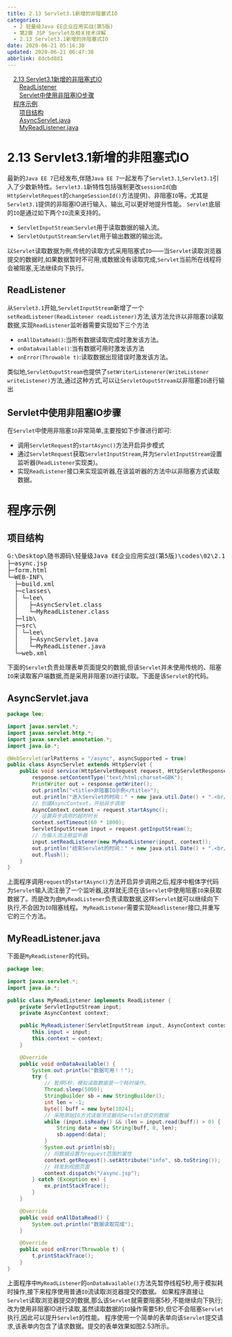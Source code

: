 ```yaml
---
title: 2.13 Servlet3.1新增的非阻塞式IO
categories: 
  - 2 轻量级Java EE企业应用实战(第5版)
  - 第2章 JSP Servlet及相关技术详解
  - 2.13 Servlet3.1新增的非阻塞式IO
date: 2020-06-21 05:16:30
updated: 2020-06-21 06:47:38
abbrlink: 8dcbd8d1
---
```

<div id='my_toc'><a href="/JavaReadingNotes/8dcbd8d1/#2-13-Servlet3-1新增的非阻塞式IO" class="header_1">2.13 Servlet3.1新增的非阻塞式IO</a>&nbsp;<br><a href="/JavaReadingNotes/8dcbd8d1/#ReadListener" class="header_2">ReadListener</a>&nbsp;<br><a href="/JavaReadingNotes/8dcbd8d1/#Servlet中使用非阻塞IO步骤" class="header_2">Servlet中使用非阻塞IO步骤</a>&nbsp;<br><a href="/JavaReadingNotes/8dcbd8d1/#程序示例" class="header_1">程序示例</a>&nbsp;<br><a href="/JavaReadingNotes/8dcbd8d1/#项目结构" class="header_2">项目结构</a>&nbsp;<br><a href="/JavaReadingNotes/8dcbd8d1/#AsyncServlet-java" class="header_2">AsyncServlet.java</a>&nbsp;<br><a href="/JavaReadingNotes/8dcbd8d1/#MyReadListener-java" class="header_2">MyReadListener.java</a>&nbsp;<br></div>
<style>.header_1{margin-left: 1em;}.header_2{margin-left: 2em;}.header_3{margin-left: 3em;}.header_4{margin-left: 4em;}.header_5{margin-left: 5em;}.header_6{margin-left: 6em;}</style>
<!--more-->
<script>if (navigator.platform.search('arm')==-1){document.getElementById('my_toc').style.display = 'none';}var e,p = document.getElementsByTagName('p');while (p.length>0) {e = p[0];e.parentElement.removeChild(e);}</script>

<!--end-->
# 2.13 Servlet3.1新增的非阻塞式IO
最新的`Java EE 7`已经发布,伴随`Java EE 7`一起发布了`Servlet3.1`,`Servlet3.1`引入了少数新特性。`Servlet3.1`新特性包括强制更改`sessionId`(由`HttpServletRequest`的`changeSessionId()`方法提供)、非阻塞`IO`等。尤其是`Servlet3.1`提供的非阻塞IO进行输入、输出,可以更好地提升性能。
`Servlet`底层的`IO`是通过如下两个`IO`流来支持的。
- `ServletInputStream`:`Servlet`用于读取数据的输入流。
- `ServletOutputStream`:`Servlet`用于输出数据的输出流。

以`Servlet`读取数据为例,传统的读取方式采用阻塞式`IO`——当`Servlet`读取浏览器提交的数据时,如果数据暂时不可用,或数据没有读取完成,`Servlet`当前所在线程将会被阻塞,无法继续向下执行。
## ReadListener
从`Servlet3.1`开始,`ServletInputStream`新增了一个`setReadListener(ReadListener readListener)`方法,该方法允许以非阻塞`IO`读取数据,实现`ReadListener`监听器需要实现如下三个方法

- `onAllDataRead()`:当所有数据读取完成时激发该方法。
- `onDataAvailable()`:当有数据可用时激发该方法
- `onError(Throwable t)`:读取数据出现错误时激发该方法。

类似地,`ServletOuputStream`也提供了`setWriterListenerer(WriteListener writeListener)`方法,通过这种方式,可以让`ServletOuputStream`以非阻塞`IO`进行输出
## Servlet中使用非阻塞IO步骤
在`Servlet`中使用非阻塞`IO`非常简单,主要按如下步骤进行即可:
- 调用`ServletRequest`的`startAsync()`方法开启异步模式
- 通过`ServletRequest`获取`ServletInputStream`,并为`ServletInputStream`设置监听器(`ReadListener`实现类)。
- 实现`ReadListener`接口来实现监听器,在该监听器的方法中以非阻塞方式读取数据。

# 程序示例
## 项目结构
<pre>
G:\Desktop\随书源码\轻量级Java EE企业应用实战(第5版)\codes\02\2.13\servlet31
├─async.jsp
├─form.html
└─WEB-INF\
  ├─build.xml
  ├─classes\
  │ └─lee\
  │   ├─AsyncServlet.class
  │   └─MyReadListener.class
  ├─lib\
  ├─src\
  │ └─lee\
  │   ├─AsyncServlet.java
  │   └─MyReadListener.java
  └─web.xml
</pre>
下面的`Servlet`负责处理表单页面提交的数据,但该`Servlet`并未使用传统的、阻塞`IO`来读取客户端数据,而是采用非阻塞`IO`进行读取。下面是该`Servlet`的代码。
## AsyncServlet.java
```java
package lee;

import javax.servlet.*;
import javax.servlet.http.*;
import javax.servlet.annotation.*;
import java.io.*;

@WebServlet(urlPatterns = "/async", asyncSupported = true)
public class AsyncServlet extends HttpServlet {
    public void service(HttpServletRequest request, HttpServletResponse response) throws IOException, ServletException {
        response.setContentType("text/html;charset=GBK");
        PrintWriter out = response.getWriter();
        out.println("<title>非阻塞IO示例</title>");
        out.println("进入Servlet的时间：" + new java.util.Date() + ".<br/>");
        // 创建AsyncContext，开始异步调用
        AsyncContext context = request.startAsync();
        // 设置异步调用的超时时长
        context.setTimeout(60 * 1000);
        ServletInputStream input = request.getInputStream();
        // 为输入流注册监听器
        input.setReadListener(new MyReadListener(input, context));
        out.println("结束Servlet的时间：" + new java.util.Date() + ".<br/>");
        out.flush();
    }
}
```
上面程序调用`request`的`startAsync()`方法开启异步调用之后,程序中粗体字代码为`Servlet`输入流注册了一个监听器,这样就无须在该`Servlet`中使用阻塞`IO`来获取数据了。而是改为由`MyReadListener`负责读取数据,这样`Servlet`就可以继续向下执行,不会因为`IO`阻塞线程。
`MyReadListener`需要实现`Readlistener`接口,并重写它的三个方法。
## MyReadListener.java
下面是`MyReadListener`的代码。
```java
package lee;

import javax.servlet.*;
import java.io.*;

public class MyReadListener implements ReadListener {
    private ServletInputStream input;
    private AsyncContext context;

    public MyReadListener(ServletInputStream input, AsyncContext context) {
        this.input = input;
        this.context = context;
    }

    @Override
    public void onDataAvailable() {
        System.out.println("数据可用！！");
        try {
            // 暂停5秒，模拟读取数据是一个耗时操作。
            Thread.sleep(5000);
            StringBuilder sb = new StringBuilder();
            int len = -1;
            byte[] buff = new byte[1024];
            // 采用原始IO方式读取浏览器向Servlet提交的数据
            while (input.isReady() && (len = input.read(buff)) > 0) {
                String data = new String(buff, 0, len);
                sb.append(data);
            }
            System.out.println(sb);
            // 将数据设置为request范围的属性
            context.getRequest().setAttribute("info", sb.toString());
            // 转发到视图页面
            context.dispatch("/async.jsp");
        } catch (Exception ex) {
            ex.printStackTrace();
        }
    }

    @Override
    public void onAllDataRead() {
        System.out.println("数据读取完成");
    }

    @Override
    public void onError(Throwable t) {
        t.printStackTrace();
    }
}
```
上面程序中`MyReadListener`的`onDataAvailable()`方法先暂停线程5秒,用于模拟耗时操作,接下来程序使用普通`IO`流读取浏览器提交的数据。
如果程序直接让`Servlet`读取浏览器提交的数据,那么该`Servlet`就需要阻塞5秒,不能继续向下执行;改为使用非阻塞IO进行读取,虽然读取数据的`IO`操作需要5秒,但它不会阻塞`Servlet`执行,因此可以提升`Servlet`的性能。
程序使用一个简单的表单向该`Servlet`提交请求,该表单内包含了请求数据。提交的表单效果如图2.53所示。
